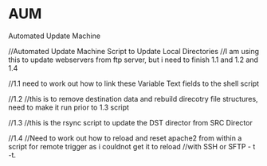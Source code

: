 # AUM
Automated Update Machine

//Automated Update Machine Script to Update Local Directories
//I am using this to update webservers from ftp server, but i need to finish 1.1 and 1.2 and 1.4

//1.1 need to work out how to link these Variable Text fields to the shell script

//1.2
//this is to remove destination data and rebuild direcotry file structures, need to make it run prior to 1.3 script

//1.3
//this is the rsync script to update the DST director from SRC Director

//1.4
//Need to work out how to reload and reset apache2 from within a script for remote trigger as i couldnot get it to reload 
//with SSH or SFTP - t -t.
